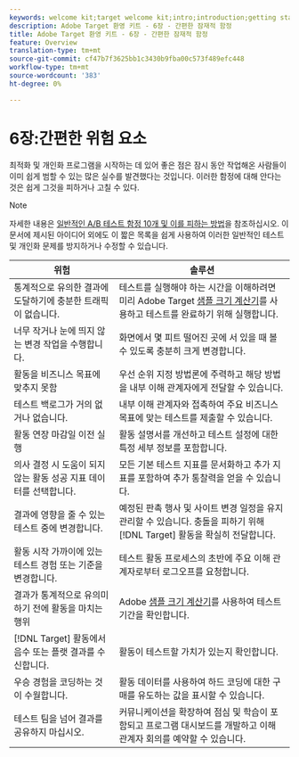 ```yaml
---
keywords: welcome kit;target welcome kit;intro;introduction;getting started
description: Adobe Target 환영 키트 - 6장 - 간편한 잠재적 함정
title: Adobe Target 환영 키트 - 6장 - 간편한 잠재적 함정
feature: Overview
translation-type: tm+mt
source-git-commit: cf47b7f3625bb1c3430b9fba00c573f489efc448
workflow-type: tm+mt
source-wordcount: '383'
ht-degree: 0%

---
```



# 6장:간편한 위험 요소

최적화 및 개인화 프로그램을 시작하는 데 있어 좋은 점은 잠시 동안 작업해온 사람들이 이미 쉽게 범할 수 있는 많은 실수를 발견했다는 것입니다. 이러한 함정에 대해 안다는 것은 쉽게 그것을 피하거나 고칠 수 있다.

>[!NOTE]
>
>자세한 내용은 [일반적인 A/B 테스트 함정 10개 및 이를 피하는 방법](/help/c-activities/t-test-ab/common-ab-testing-pitfalls.md)을 참조하십시오. 이 문서에 제시된 아이디어 외에도 이 짧은 목록을 쉽게 사용하여 이러한 일반적인 테스트 및 개인화 문제를 방지하거나 수정할 수 있습니다.

| 위험 | 솔루션 |
| --- | --- |
| 통계적으로 유의한 결과에 도달하기에 충분한 트래픽이 없습니다. | 테스트를 실행해야 하는 시간을 이해하려면 미리 Adobe Target [샘플 크기 계산기](https://docs.adobe.com/content/target-microsite/testcalculator.html)를 사용하고 테스트를 완료하기 위해 실행합니다. |
| 너무 작거나 눈에 띄지 않는 변경 작업을 수행합니다. | 화면에서 몇 피트 떨어진 곳에 서 있을 때 볼 수 있도록 충분히 크게 변경합니다. |
| 활동을 비즈니스 목표에 맞추지 못함 | 우선 순위 지정 방법론에 주력하고 해당 방법을 내부 이해 관계자에게 전달할 수 있습니다. |
| 테스트 백로그가 거의 없거나 없습니다. | 내부 이해 관계자와 접촉하여 주요 비즈니스 목표에 맞는 테스트를 제출할 수 있습니다. |
| 활동 연장 마감일 이전 실행 | 활동 설명서를 개선하고 테스트 설정에 대한 특정 세부 정보를 포함합니다. |
| 의사 결정 시 도움이 되지 않는 활동 성공 지표 데이터를 선택합니다. | 모든 기본 테스트 지표를 문서화하고 추가 지표를 포함하여 추가 통찰력을 얻을 수 있습니다. |
| 결과에 영향을 줄 수 있는 테스트 중에 변경합니다. | 예정된 판촉 행사 및 사이트 변경 일정을 유지 관리할 수 있습니다. 충돌을 피하기 위해 [!DNL Target] 활동을 확실히 전달합니다. |
| 활동 시작 가까이에 있는 테스트 경험 또는 기준을 변경합니다. | 테스트 활동 프로세스의 초반에 주요 이해 관계자로부터 로그오프를 요청합니다. |
| 결과가 통계적으로 유의미하기 전에 활동을 마치는 행위 | Adobe [샘플 크기 계산기](https://docs.adobe.com/content/target-microsite/testcalculator.html)를 사용하여 테스트 기간을 확인합니다. |
| [!DNL Target] 활동에서 음수 또는 플랫 결과를 수신합니다. | 활동이 테스트할 가치가 있는지 확인합니다. |
| 우승 경험을 코딩하는 것이 수월합니다. | 활동 데이터를 사용하여 하드 코딩에 대한 구매를 유도하는 값을 표시할 수 있습니다. |
| 테스트 팀을 넘어 결과를 공유하지 마십시오. | 커뮤니케이션을 확장하여 점심 및 학습이 포함되고 프로그램 대시보드를 개발하고 이해 관계자 회의를 예약할 수 있습니다. |
